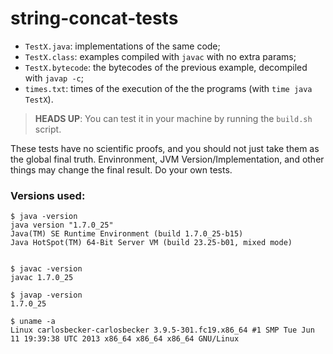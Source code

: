 # string-concat-tests

- `TestX.java`: implementations of the same code;
- `TestX.class`: examples compiled with `javac` with no extra params;
- `TestX.bytecode`: the bytecodes of the previous example, decompiled with `javap -c`;
- `times.txt`: times of the execution of the the programs (with `time java TestX`).

> **HEADS UP**: You can test it in your machine by running the `build.sh` script.

These tests have no scientific proofs, and you should not just take them as
the global final truth. Envinronment, JVM Version/Implementation, and other
things may change the final result. Do your own tests.

### Versions used:

```
$ java -version
java version "1.7.0_25"
Java(TM) SE Runtime Environment (build 1.7.0_25-b15)
Java HotSpot(TM) 64-Bit Server VM (build 23.25-b01, mixed mode)


$ javac -version
javac 1.7.0_25

$ javap -version
1.7.0_25

$ uname -a
Linux carlosbecker-carlosbecker 3.9.5-301.fc19.x86_64 #1 SMP Tue Jun 11 19:39:38 UTC 2013 x86_64 x86_64 x86_64 GNU/Linux
```
